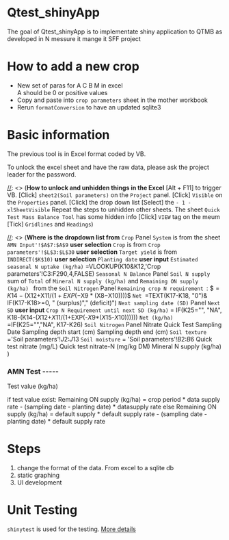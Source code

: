 # Qtest_shinyApp


The goal of Qtest_shinyApp is to implementate shiny application to QTMB as developed in N messure it mange it SFF project


# How to add a new crop 

- New set of paras for A C B M in excel  
  A should be 0 or positive values 
- Copy and paste into `crop parameters` sheet in the mother workbook  
- Rerun `formatConversion` to have an updated sqlite3  



# Basic information

The previous tool is in Excel format coded by VB. 

To unlock the excel sheet and have the raw data, please ask the project leader for the password. 

[//]: <> (**How to unlock and unhidden things in the Excel**
[Alt + F11] to trigger VB. 
[Click] `sheet2(Soil parameters)` on the `Project` panel. 
[Click] `Visible` on the `Properties` panel.
[Click] the drop down list 
[Select] the `- 1 -xlSheetVisible`
Repeat the steps to unhidden other sheets. 
The sheet `Quick Test Mass Balance Tool` has some hidden info
[Click] `VIEW` tag on the meum
[Tick] `Gridlines` and `Headings`)

[//]: <> (**Where is the dropdown list from** 
`Crop` Panel
`System` is from the sheet `AMN Input'!$A$7:$A$9` **user selection**
`Crop` is from `Crop parameters'!$L$3:$L$30` **user selection**
`Target yield` is from `INDIRECT($K$10)` **user selection**
`Planting date` **user input**
`Estimated seasonal N uptake (kg/ha)` =VLOOKUP(K10&K12,'Crop parameters'!C3:F290,4,FALSE)
`Seasonal N Balance` Panel
`Soil N supply` sum of `Total` of `Mineral N supply (kg/ha)` and `Remaining ON supply (kg/ha) ` from the `Soil Nitrogen` Panel `Remaining crop N requirement `: $$=K14-($X$12+$X$11/(1+EXP(-$X$9*($X$8-$X$10))))$$
`Net `=TEXT(K17-K18, "0")& IF(K17-K18>=0, " (surplus)"," (deficit)")
`Next sampling date (SD)` Panel
`Next SD` **user input**
`Crop N Requirement until next SD (kg/ha)` = IF(K25="", "NA", K18-(K14-($X$12+$X$11/(1+EXP(-$X$9*($X$15-$X$10))))))
`Net (kg/ha)` =IF(K25="","NA", K17-K26)
`Soil Nitrogen` Panel
Nitrate Quick Test
Sampling Date
Sampling depth start (cm)
Sampling depth end (cm)
`Soil texture` ='Soil parameters'!$J$2:$J$13
`Soil moisture` = 'Soil parameters'!$B$2:$B$6
Quick test nitrate (mg/L)
Quick test nitrate-N (mg/kg DM)
Mineral N supply (kg/ha)
)

### AMN Test -----
Test value (kg/ha) 

if test value exist:
Remaining ON supply (kg/ha) = crop period * data supply rate - (sampling date - planting date) * datasupply rate
else
Remaining ON supply (kg/ha) = default supply * default supply rate - (sampling date - planting date) * default supply rate

[//]: <> (
datasupply rate = test results * 0.9 /crop period 
datasupply rate = test results * 0.5/crop period
datasupply rate = test results * 0.3 /crop period 
default supply rate depends on the crop period:
over 100 days = AMN default * 0.9 / crop period
under 40 days = AMN default * 0.3 / crop period
in between = AMN default * 0.5 / crop period
)

# Steps

1. change the format of the data. From excel to a sqlite db
2. static graphing
3. UI development


# Unit Testing

`shinytest` is used for the testing. 
[More details](https://rstudio.github.io/shinytest/articles/shinytest.html)




